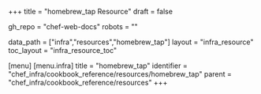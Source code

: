 +++
title = "homebrew_tap Resource"
draft = false

gh_repo = "chef-web-docs"
robots = ""

data_path = ["infra","resources","homebrew_tap"]
layout = "infra_resource"
toc_layout = "infra_resource_toc"


[menu]
  [menu.infra]
    title = "homebrew_tap"
    identifier = "chef_infra/cookbook_reference/resources/homebrew_tap"
    parent = "chef_infra/cookbook_reference/resources"
+++

<!-- The contents of this page are automatically generated from the homebrew_tap.yaml file in the data directory. -->
<!-- To suggest a change, edit the https://github.com/chef/chef/blob/master/lib/chef/resource/homebrew_tap.rb file
      and submit a pull request to the https://github.com/chef/chef repository. -->
